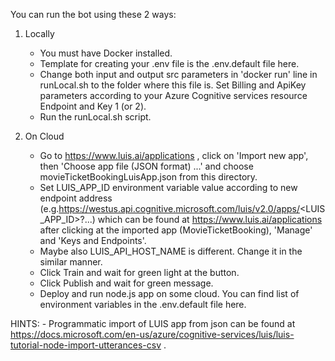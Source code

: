 You can run the bot using these 2 ways:

1. Locally 
    - You must have Docker installed.
    - Template for creating your .env file is the .env.default file here.
    - Change both input and output src parameters in 'docker run' line in runLocal.sh to the folder where this file is. Set Billing and ApiKey parameters according to your Azure Cognitive services resource Endpoint and Key 1 (or 2).
    - Run the runLocal.sh script. 

2. On Cloud
    - Go to https://www.luis.ai/applications , click on 'Import new app', then 'Choose app file (JSON format) ...' and choose movieTicketBookingLuisApp.json from this directory.
    - Set LUIS_APP_ID environment variable value according to new endpoint address (e.g.https://westus.api.cognitive.microsoft.com/luis/v2.0/apps/<LUIS_APP_ID>?...) which can be found at https://www.luis.ai/applications after clicking at the imported app (MovieTicketBooking), 'Manage' and 'Keys and Endpoints'. 
    - Maybe also LUIS_API_HOST_NAME is different. Change it in the similar manner.
    - Click Train and wait for green light at the button.
    - Click Publish and wait for green message.
    - Deploy and run node.js app on some cloud. You can find list of environment variables in the .env.default file here.





HINTS:
    - Programmatic import of LUIS app from json can be found at https://docs.microsoft.com/en-us/azure/cognitive-services/luis/luis-tutorial-node-import-utterances-csv .